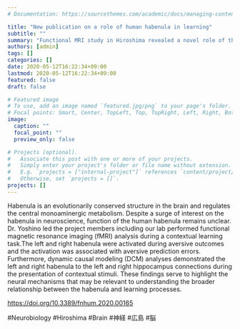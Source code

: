 ```yaml
---
# Documentation: https://sourcethemes.com/academic/docs/managing-content/

title: "New publication on a role of human habenula in learning"
subtitle: ""
summary: "Functional MRI study in Hiroshima revealed a novel role of the small brain region called habenula in learning in human."
authors: [admin]
tags: []
categories: []
date: 2020-05-12T16:22:34+09:00
lastmod: 2020-05-12T16:22:34+09:00
featured: false
draft: false

# Featured image
# To use, add an image named `featured.jpg/png` to your page's folder.
# Focal points: Smart, Center, TopLeft, Top, TopRight, Left, Right, BottomLeft, Bottom, BottomRight.
image:
  caption: ""
  focal_point: ""
  preview_only: false

# Projects (optional).
#   Associate this post with one or more of your projects.
#   Simply enter your project's folder or file name without extension.
#   E.g. `projects = ["internal-project"]` references `content/project/deep-learning/index.md`.
#   Otherwise, set `projects = []`.
projects: []
---
```

Habenula is an evolutionarily conserved structure in the brain and regulates the central monoaminergic metabolism. Despite a surge of interest on the habenula in neuroscience, function of the human habenula remains unclear. Dr. Yoshino led the project members including our lab performed functional magnetic resonance imaging (fMRI) analysis during a contextual learning task.The left and right habenula were activated during aversive outcomes and the activation was associated with aversive prediction errors. Furthermore, dynamic causal modeling (DCM) analyses demonstrated the left and right habenula to the left and right hippocampus connections during the presentation of contextual stimuli. These findings serve to highlight the neural mechanisms that may be relevant to understanding the broader relationship between the habenula and learning processes.

https://doi.org/10.3389/fnhum.2020.00165

#Neurobiology #Hiroshima #Brain #神経 #広島 #脳